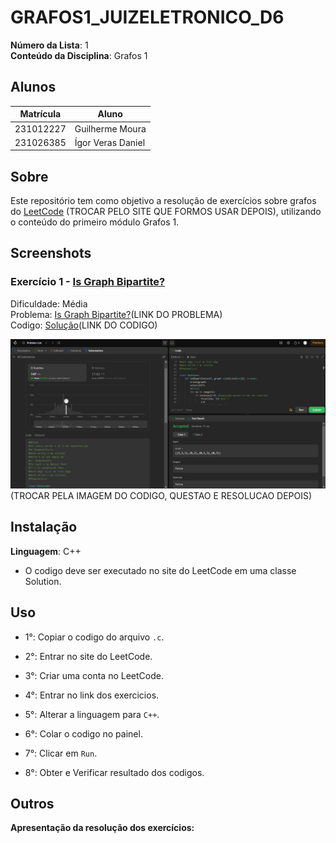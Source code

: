 # GRAFOS1_JUIZELETRONICO_D6

**Número da Lista**: 1<br>
**Conteúdo da Disciplina**: Grafos 1<br>
 
## Alunos
|Matrícula | Aluno |
| -- | -- |
| 231012227   | Guilherme Moura  |
| 231026385  | Ígor Veras Daniel |

## Sobre 
Este repositório tem como objetivo a resolução de exercícios sobre grafos do [LeetCode](https://leetcode.com/) (TROCAR PELO SITE QUE FORMOS USAR DEPOIS), utilizando o conteúdo do primeiro módulo Grafos 1.

## Screenshots
### Exercício 1 - [Is Graph Bipartite?](https://leetcode.com/problems/is-graph-bipartite)

Dificuldade: Média<br>
Problema: [Is Graph Bipartite?](https://github.com/projeto-de-algoritmos-2024/Grafos1_Leet_code/blob/64d4c95abaf4614db367828cfbea8fb85c1ca8da/Is_Graph_Bipartite/Is_Graph_Bipartite.md)(LINK DO PROBLEMA)<br>
Codigo: [Solução](https://github.com/projeto-de-algoritmos-2024/Grafos1_Leet_code/blob/bd758c66b5b587e4c5db35341f7ea19baa5d165f/Is_Graph_Bipartite/Is_GraphBipartite.py)(LINK DO CODIGO)<br>

![](https://github.com/projeto-de-algoritmos-2024/Grafos1_Leet_code/blob/abd62d3dc67481af3569a15132d0b0c86a9d0b8c/Assets/Media_1.png) (TROCAR PELA IMAGEM DO CODIGO, QUESTAO E RESOLUCAO DEPOIS)<br>

## Instalação 
**Linguagem**: C++<br>
- O codigo deve ser executado no site do LeetCode em uma classe Solution.

## Uso 
- 1°: Copiar o codigo do arquivo ```.c```.
 
- 2°: Entrar no site do LeetCode.
 
- 3°: Criar uma conta no LeetCode.
 
- 4°: Entrar no link dos exercicios.
 
- 5°: Alterar a linguagem para ```C++```.
 
- 6°: Colar o codigo no painel.
 
- 7°: Clicar em ```Run```.
 
- 8°: Obter e Verificar resultado dos codigos.

## Outros 
**Apresentação da resolução dos exercícios:** 


